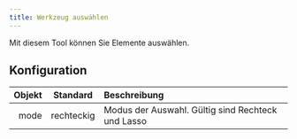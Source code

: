 ```yaml
---
title: Werkzeug auswählen
---
```


Mit diesem Tool können Sie Elemente auswählen.

## Konfiguration

| Objekt |  Standard  | Beschreibung                                                      |
| -----: | :--------: | :---------------------------------------------------------------- |
|   mode | rechteckig | Modus der Auswahl. Gültig sind Rechteck und Lasso |
